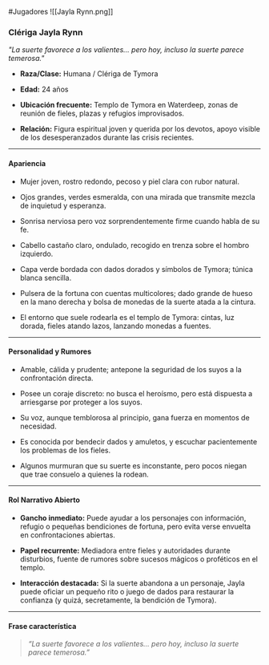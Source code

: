 #Jugadores 
![[Jayla Rynn.png]]
### **Clériga Jayla Rynn**

_"La suerte favorece a los valientes… pero hoy, incluso la suerte parece temerosa."_

- **Raza/Clase:** Humana / Clériga de Tymora
    
- **Edad:** 24 años
    
- **Ubicación frecuente:** Templo de Tymora en Waterdeep, zonas de reunión de fieles, plazas y refugios improvisados.
    
- **Relación:** Figura espiritual joven y querida por los devotos, apoyo visible de los desesperanzados durante las crisis recientes.
    

---

#### **Apariencia**

- Mujer joven, rostro redondo, pecoso y piel clara con rubor natural.
    
- Ojos grandes, verdes esmeralda, con una mirada que transmite mezcla de inquietud y esperanza.
    
- Sonrisa nerviosa pero voz sorprendentemente firme cuando habla de su fe.
    
- Cabello castaño claro, ondulado, recogido en trenza sobre el hombro izquierdo.
    
- Capa verde bordada con dados dorados y símbolos de Tymora; túnica blanca sencilla.
    
- Pulsera de la fortuna con cuentas multicolores; dado grande de hueso en la mano derecha y bolsa de monedas de la suerte atada a la cintura.
    
- El entorno que suele rodearla es el templo de Tymora: cintas, luz dorada, fieles atando lazos, lanzando monedas a fuentes.
    

---

#### **Personalidad y Rumores**

- Amable, cálida y prudente; antepone la seguridad de los suyos a la confrontación directa.
    
- Posee un coraje discreto: no busca el heroísmo, pero está dispuesta a arriesgarse por proteger a los suyos.
    
- Su voz, aunque temblorosa al principio, gana fuerza en momentos de necesidad.
    
- Es conocida por bendecir dados y amuletos, y escuchar pacientemente los problemas de los fieles.
    
- Algunos murmuran que su suerte es inconstante, pero pocos niegan que trae consuelo a quienes la rodean.
    

---

#### **Rol Narrativo Abierto**

- **Gancho inmediato:** Puede ayudar a los personajes con información, refugio o pequeñas bendiciones de fortuna, pero evita verse envuelta en confrontaciones abiertas.
    
- **Papel recurrente:** Mediadora entre fieles y autoridades durante disturbios, fuente de rumores sobre sucesos mágicos o proféticos en el templo.
    
- **Interacción destacada:** Si la suerte abandona a un personaje, Jayla puede oficiar un pequeño rito o juego de dados para restaurar la confianza (y quizá, secretamente, la bendición de Tymora).
    

---

#### **Frase característica**

> _“La suerte favorece a los valientes… pero hoy, incluso la suerte parece temerosa.”_